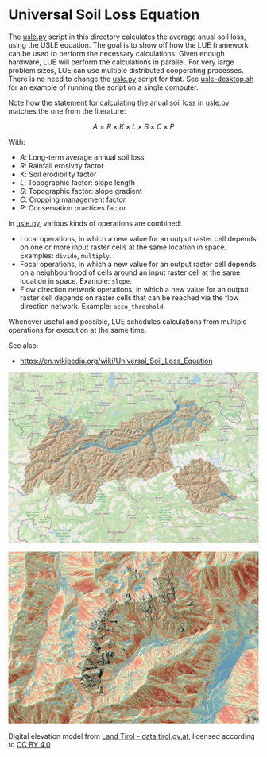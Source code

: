 # Universal Soil Loss Equation

The [usle.py](usle.py) script in this directory calculates the average anual soil loss, using the USLE
equation. The goal is to show off how the LUE framework can be used to perform the necessary
calculations. Given enough hardware, LUE will perform the calculations in parallel.
For very large problem sizes, LUE can use multiple distributed cooperating processes. There is
no need to change the [usle.py](usle.py) script for that. See [usle-desktop.sh](usle-desktop.sh)
for an example of running the script on a single computer.

Note how the statement for calculating the anual soil loss in [usle.py](usle.py) matches the
one from the literature:

$$A = R \times K \times L \times S \times C \times P$$

With:

- $A$: Long-term average annual soil loss
- $R$: Rainfall erosivity factor
- $K$: Soil erodibility factor
- $L$: Topographic factor: slope length
- $S$: Topographic factor: slope gradient
- $C$: Cropping management factor
- $P$: Conservation practices factor

In [usle.py](usle.py), various kinds of operations are combined:

- Local operations, in which a new value for an output raster cell depends on one or more input
  raster cells at the same location in space. Examples: `divide`, `multiply`.
- Focal operations, in  which a new value for an output raster cell depends on a neighbourhood
  of cells around an input raster cell at the same location in space. Example: `slope`.
- Flow direction network operations, in which a new value for an output raster cell depends on
  raster cells that can be reached via the flow direction network. Example: `accu_threshold`.

Whenever useful and possible, LUE schedules calculations from multiple operations for execution
at the same time.

See also:
- https://en.wikipedia.org/wiki/Universal_Soil_Loss_Equation

![Indication of soil loss: Tirol (Austria)](erosivity_tirol.png "Indication of soil loss: Tirol (Austria)")

![Indication of soil loss: detail](erosivity_detail.png "Indication of soil loss: detail")

Digital elevation model from [Land Tirol - data.tirol.gv.at](https://data.tirol.gv.at),
licensed according to [CC BY 4.0](https://creativecommons.org/licenses/by/4.0/deed.en)
